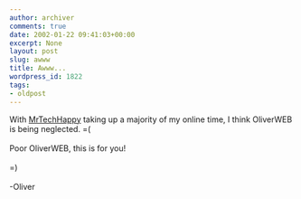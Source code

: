 ```yaml
---
author: archiver
comments: true
date: 2002-01-22 09:41:03+00:00
excerpt: None
layout: post
slug: awww
title: Awww...
wordpress_id: 1822
tags:
- oldpost
---
```


With <a href="http://www.mrtechhappy.com" target="_blank">MrTechHappy</a> taking up a majority of my online time, I think OliverWEB is being neglected. =(<br /><br />Poor OliverWEB, this is for you!<br /><br />=)<br /><br />-Oliver